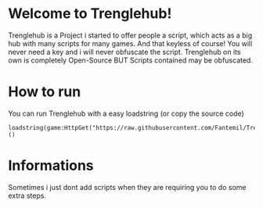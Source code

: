 # Welcome to Trenglehub!

Trenglehub is a Project i started to offer people a script, which acts as a big hub with many scripts for many games. And that keyless of course! 
You will never need a key and i will never obfuscate the script. Trenglehub on its own is completely Open-Source BUT Scripts contained may be obfuscated.

# How to run

You can run Trenglehub with a easy loadstring (or copy the source code)
```
loadstring(game:HttpGet("https://raw.githubusercontent.com/Fantemil/Trenglehub/main/trenglehub.lua"))()
```
# Informations

Sometimes i just dont add scripts when they are requiring you to do some extra steps.
 
